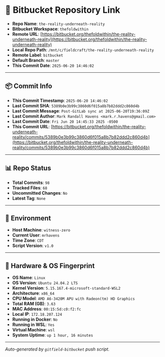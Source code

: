 # 🔗 Bitbucket Repository Link

- **Repo Name**: `the-reality-underneath-reality`
- **Bitbucket Workspace**: `thefoldwithin`
- **Remote URL**: [https://bitbucket.org/thefoldwithin/the-reality-underneath-reality](https://bitbucket.org/thefoldwithin/the-reality-underneath-reality)
- **Local Repo Path**: `/mnt/c/fieldcraft/the-reality-underneath-reality`
- **Remote Label**: `bitbucket`
- **Default Branch**: `master`
- **This Commit Date**: `2025-06-20 14:46:02`

---

## 📦 Commit Info

- **This Commit Timestamp**: `2025-06-20 14:46:02`
- **Last Commit SHA**: `5389b0e3b99c3860d6f015a8b7b82ddd2c860d4b`
- **Last Commit Message**: `Post-GitLab sync at 2025-06-20T19:36:09Z`
- **Last Commit Author**: `Mark Randall Havens <mark.r.havens@gmail.com>`
- **Last Commit Date**: `Fri Jun 20 14:45:33 2025 -0500`
- **This Commit URL**: [https://bitbucket.org/thefoldwithin/the-reality-underneath-reality/commits/5389b0e3b99c3860d6f015a8b7b82ddd2c860d4b](https://bitbucket.org/thefoldwithin/the-reality-underneath-reality/commits/5389b0e3b99c3860d6f015a8b7b82ddd2c860d4b)

---

## 📊 Repo Status

- **Total Commits**: `98`
- **Tracked Files**: `68`
- **Uncommitted Changes**: `No`
- **Latest Tag**: `None`

---

## 🧭 Environment

- **Host Machine**: `witness-zero`
- **Current User**: `mrhavens`
- **Time Zone**: `CDT`
- **Script Version**: `v1.0`

---

## 🧬 Hardware & OS Fingerprint

- **OS Name**: `Linux`
- **OS Version**: `Ubuntu 24.04.2 LTS`
- **Kernel Version**: `5.15.167.4-microsoft-standard-WSL2`
- **Architecture**: `x86_64`
- **CPU Model**: `AMD A6-3420M APU with Radeon(tm) HD Graphics`
- **Total RAM (GB)**: `3.63`
- **MAC Address**: `00:15:5d:c0:f2:fc`
- **Local IP**: `172.18.207.124`
- **Running in Docker**: `No`
- **Running in WSL**: `Yes`
- **Virtual Machine**: `wsl`
- **System Uptime**: `up 1 hour, 16 minutes`

---

_Auto-generated by `gitfield-bitbucket` push script._
